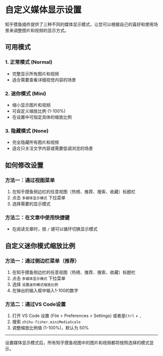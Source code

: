 # 自定义媒体显示设置

知乎摸鱼插件提供了三种不同的媒体显示模式，让您可以根据自己的喜好和使用场景来调整图片和视频的显示方式。

## 可用模式

### 1. 正常模式 (Normal)

- 完整显示所有图片和视频
- 适合需要查看详细视觉内容的场景

### 2. 迷你模式 (Mini)

- 缩小显示图片和视频
- 可自定义缩放比例 (1-100%)
- 在设置中可指定具体的缩放比例

### 3. 隐藏模式 (None)

- 完全隐藏所有图片和视频
- 适合只关注文字内容或需要低调浏览的场景

## 如何修改设置

### 方法一：通过视图菜单

1. 在知乎摸鱼侧边栏的任意视图（热榜、推荐、搜索、收藏）标题栏
2. 点击 `多媒体显示模式` 下拉菜单
3. 选择需要的显示模式

### 方法二：在文章中使用快捷键

- 在阅读文章时，按 `/` 键可以循环切换显示模式

## 自定义迷你模式缩放比例

### 方法一：通过侧边栏菜单（推荐）

1. 在知乎摸鱼侧边栏的任意视图（热榜、推荐、搜索、收藏）标题栏
2. 点击 `多媒体显示模式` 下拉菜单
3. 选择 `设置迷你模式缩放比例`
4. 在弹出的输入框中输入1-100的数字

### 方法二：通过VS Code设置

1. 打开 VS Code 设置 (File > Preferences > Settings) 或者是`Ctrl` + `,`
2. 搜索 `zhihu-fisher.miniMediaScale`
3. 调整缩放比例值 (1-100%)，默认为 50%

---

设置媒体显示模式后，所有知乎摸鱼视图中的图片和视频都将按照选择的模式显示。
